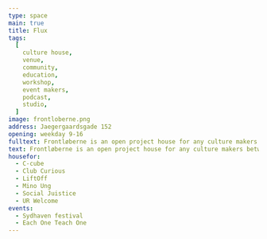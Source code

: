 ```yaml
---
type: space
main: true
title: Flux
tags:
  [
    culture house,
    venue,
    community,
    education,
    workshop,
    event makers,
    podcast,
    studio,
  ]
image: frontloberne.png
address: Jaegergaardsgade 152
opening: weekday 9-16
fulltext: Frontløberne is an open project house for any culture makers between 16-35 years. A place everyone can visit and work, play, draw, write, hold a small meeting or just mingle. You can also rent a studio or a desk for a monthly fee. Donwstairs is a large venue hosting concerts, yoga classes or theatre plays.
text: Frontløberne is an open project house for any culture makers between 16-35 years. A place everyone can visit and work, play, draw, write, hold a small meeting or just mingle.
housefor:
  - C-cube
  - Club Curious
  - LiftOff
  - Mino Ung
  - Social Juistice
  - UR Welcome
events:
  - Sydhaven festival
  - Each One Teach One
---
```

